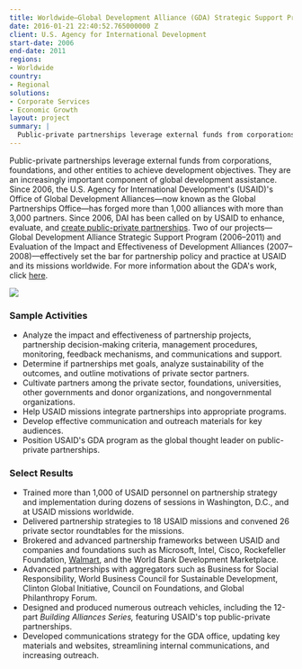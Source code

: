 ```yaml
---
title: Worldwide—Global Development Alliance (GDA) Strategic Support Program
date: 2016-01-21 22:40:52.765000000 Z
client: U.S. Agency for International Development
start-date: 2006
end-date: 2011
regions:
- Worldwide
country:
- Regional
solutions:
- Corporate Services
- Economic Growth
layout: project
summary: |
  Public-private partnerships leverage external funds from corporations, foundations, and other entities to achieve development objectives.
---
```

Public-private partnerships leverage external funds from corporations, foundations, and other entities to achieve development objectives. They are an increasingly important component of global development assistance. Since 2006, the U.S. Agency for International Development's (USAID)'s Office of Global Development Alliances—now known as the Global Partnerships Office—has forged more than 1,000 alliances with more than 3,000 partners. Since 2006, DAI has been called on by USAID to enhance, evaluate, and [create public-private partnerships][1]. Two of our projects—Global Development Alliance Strategic Support Program (2006–2011) and Evaluation of the Impact and Effectiveness of Development Alliances (2007–2008)—effectively set the bar for partnership policy and practice at USAID and its missions worldwide. For more information about the GDA's work, click [here][2].

![][3]

###  Sample Activities

* Analyze the impact and effectiveness of partnership projects, partnership decision-making criteria, management procedures, monitoring, feedback mechanisms, and communications and support.
* Determine if partnerships met goals, analyze sustainability of the outcomes, and outline motivations of private sector partners.
* Cultivate partners among the private sector, foundations, universities, other governments and donor organizations, and nongovernmental organizations.
* Help USAID missions integrate partnerships into appropriate programs.
* Develop effective communication and outreach materials for key audiences.
* Position USAID's GDA program as the global thought leader on public-private partnerships.

###  Select Results

* Trained more than 1,000 of USAID personnel on partnership strategy and implementation during dozens of sessions in Washington, D.C., and at USAID missions worldwide.
* Delivered partnership strategies to 18 USAID missions and convened 26 private sector roundtables for the missions.
* Brokered and advanced partnership frameworks between USAID and companies and foundations such as Microsoft, Intel, Cisco, Rockefeller Foundation, [Walmart][1], and the World Bank Development Marketplace.
* Advanced partnerships with aggregators such as Business for Social Responsibility, World Business Council for Sustainable Development, Clinton Global Initiative, Council on Foundations, and Global Philanthropy Forum.
* Designed and produced numerous outreach vehicles, including the 12-part _Building Alliances Series,_ featuring USAID's top public-private partnerships.
* Developed communications strategy for the GDA office, updating key materials and websites, streamlining internal communications, and increasing outreach.

[1]: http://wdi-publishing.com/DocFiles/PDF/cases/preview/WDI-1430438P.pdf
[2]: http://idea.usaid.gov/organization/gp
[3]: /assets/images/projects/GDA_0.jpg
